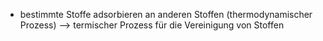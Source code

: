 - bestimmte Stoffe adsorbieren an anderen Stoffen (thermodynamischer Prozess)
--> termischer Prozess für die Vereinigung von Stoffen 